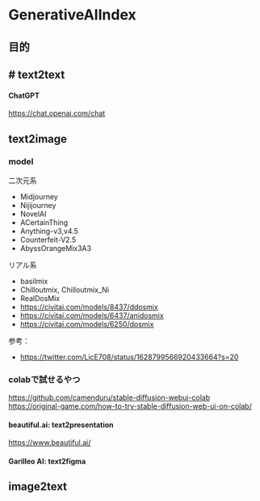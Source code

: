 # GenerativeAIIndex

## 目的

## # text2text

#### ChatGPT
https://chat.openai.com/chat


## text2image

### model
二次元系
- Midjourney
- Nijijourney
- NovelAI
- ACertainThing
- Anything-v3,v4.5
- Counterfeit-V2.5
- AbyssOrangeMix3A3

リアル系
- basilmix
- Chilloutmix, Chilloutmix_Ni
- RealDosMix
- https://civitai.com/models/8437/ddosmix
- https://civitai.com/models/6437/anidosmix
- https://civitai.com/models/6250/dosmix

参考：
 * https://twitter.com/LicE708/status/1628799566920433664?s=20
 
### colabで試せるやつ
https://github.com/camenduru/stable-diffusion-webui-colab
https://original-game.com/how-to-try-stable-diffusion-web-ui-on-colab/
 
#### beautiful.ai: text2presentation
https://www.beautiful.ai/

#### Garilleo AI: text2figma

## image2text

